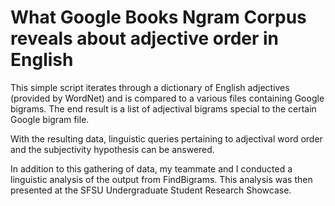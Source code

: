 # What Google Books Ngram Corpus reveals about adjective order in English

This simple script iterates through a dictionary of English adjectives (provided by WordNet) and is compared to a various files containing Google bigrams. The end result is a list of adjectival bigrams special to the certain Google bigram file.

With the resulting data, linguistic queries pertaining to adjectival word order and the subjectivity hypothesis can be answered. 

In addition to this gathering of data, my teammate and I conducted a linguistic analysis of the output from FindBigrams. This analysis was then presented at the SFSU Undergraduate Student Research Showcase.
